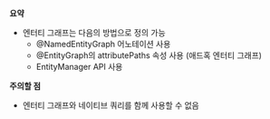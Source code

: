 **요약**
- 엔터티 그래프는 다음의 방법으로 정의 가능
  - @NamedEntityGraph 어노테이션 사용
  - @EntityGraph의 attributePaths 속성 사용 (애드혹 엔터티 그래프)
  - EntityManager API 사용

**주의할 점**
- 엔터티 그래프와 네이티브 쿼리를 함께 사용할 수 없음
